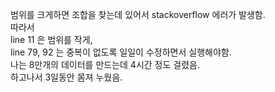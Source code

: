 범위를 크게하면 조합을 찾는데 있어서 stackoverflow 에러가 발생함.     
따라서    
line 11 은 범위를 작게,     
line 79, 92 는 중복이 없도록 일일이 수정하면서 실행해야함.     
나는 8만개의 데이터를 만드는데 4시간 정도 걸렸음.   
하고나서 3일동안 몸져 누웠음.   
